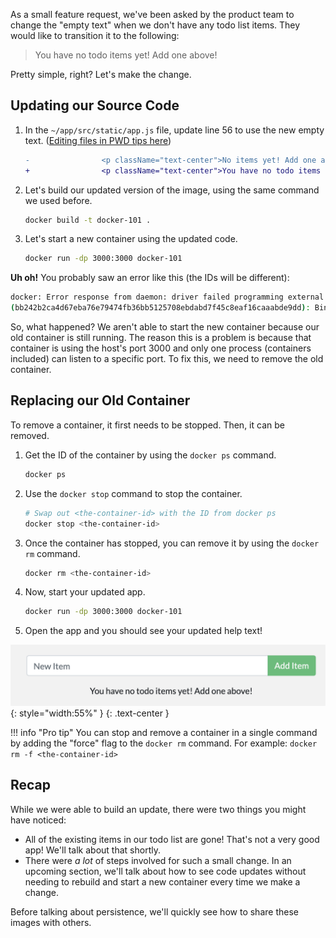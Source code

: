 
As a small feature request, we've been asked by the product team to
change the "empty text" when we don't have any todo list items. They
would like to transition it to the following:

> You have no todo items yet! Add one above!

Pretty simple, right? Let's make the change.

## Updating our Source Code

1. In the `~/app/src/static/app.js` file, update line 56 to use the new empty text. ([Editing files in PWD tips here](/pwd-tips#editing-files))

    ```diff
    -                <p className="text-center">No items yet! Add one above!</p>
    +                <p className="text-center">You have no todo items yet! Add one above!</p>
    ```

1. Let's build our updated version of the image, using the same command we used before.

    ```bash
    docker build -t docker-101 .
    ```

1. Let's start a new container using the updated code.

    ```bash
    docker run -dp 3000:3000 docker-101
    ```

**Uh oh!** You probably saw an error like this (the IDs will be different):

```bash
docker: Error response from daemon: driver failed programming external connectivity on endpoint laughing_burnell 
(bb242b2ca4d67eba76e79474fb36bb5125708ebdabd7f45c8eaf16caaabde9dd): Bind for 0.0.0.0:3000 failed: port is already allocated.
```

So, what happened? We aren't able to start the new container because our old container is still
running. The reason this is a problem is because that container is using the host's port 3000 and
only one process (containers included) can listen to a specific port. To fix this, we need to remove
the old container.


## Replacing our Old Container

To remove a container, it first needs to be stopped. Then, it can be removed.

1. Get the ID of the container by using the `docker ps` command.

    ```bash
    docker ps
    ```

1. Use the `docker stop` command to stop the container.

    ```bash
    # Swap out <the-container-id> with the ID from docker ps
    docker stop <the-container-id>
    ```

1. Once the container has stopped, you can remove it by using the `docker rm` command.

    ```bash
    docker rm <the-container-id>
    ```

1. Now, start your updated app.

    ```bash
    docker run -dp 3000:3000 docker-101
    ```

1. Open the app and you should see your updated help text!

![Updated application with updated empty text](todo-list-updated-empty-text.png){: style="width:55%" }
{: .text-center }

!!! info "Pro tip"
    You can stop and remove a container in a single command by adding the "force" flag
    to the `docker rm` command. For example: `docker rm -f <the-container-id>`


## Recap

While we were able to build an update, there were two things you might have noticed:

- All of the existing items in our todo list are gone! That's not a very good app! We'll talk about that
shortly.
- There were _a lot_ of steps involved for such a small change. In an upcoming section, we'll talk about 
how to see code updates without needing to rebuild and start a new container every time we make a change.

Before talking about persistence, we'll quickly see how to share these images with others.
